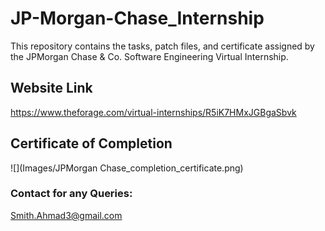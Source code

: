 # JP-Morgan-Chase_Internship
This repository contains the tasks, patch files, and certificate assigned by the JPMorgan Chase &amp; Co. Software Engineering Virtual Internship.

## Website Link
https://www.theforage.com/virtual-internships/R5iK7HMxJGBgaSbvk

## Certificate of Completion
![](Images/JPMorgan Chase_completion_certificate.png)

### Contact for any Queries:
Smith.Ahmad3@gmail.com

